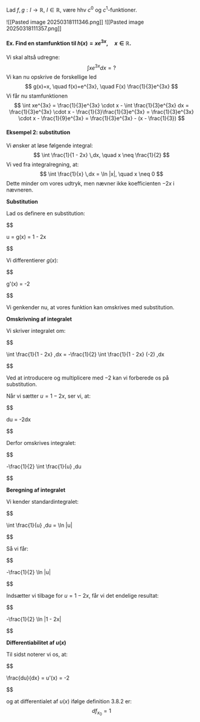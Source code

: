 Lad $f,g: I \to \mathbb{R}$, $I \in \mathbb{R}$, være hhv $c^0$   og $c^1$-funktioner. 

![[Pasted image 20250318111346.png]]
![[Pasted image 20250318111357.png]]

#### Ex. Find en stamfunktion til $h(x)=xe^{3x}, \quad x \in \mathbb{R}$.
Vi skal altså udregne:
$$
\int xe^{3x} dx= ?
$$
Vi kan nu opskrive de forskellige led
$$
g(x)=x, \quad f(x)=e^{3x}, \quad F(x) \frac{1}{3}e^{3x}
$$
Vi får nu stamfunktionen 
$$
\int xe^{3x} = \frac{1}{3}e^{3x} \cdot x - \int  \frac{1}{3}e^{3x} dx = \frac{1}{3}e^{3x} \cdot x - \frac{1}{3}\frac{1}{3}e^{3x} = \frac{1}{3}e^{3x} \cdot x - \frac{1}{9}e^{3x} = \frac{1}{3}e^{3x} - (x - \frac{1}{3})
$$

#### Eksempel 2: substitution

Vi ønsker at løse følgende integral:
$$
\int \frac{1}{1 - 2x} \,dx, \quad x \neq \frac{1}{2}
$$
Vi ved fra integralregning, at:
$$
\int \frac{1}{x} \,dx = \ln |x|, \quad x \neq 0
$$
Dette minder om vores udtryk, men nævner ikke koefficienten $-2x$ i nævneren.

**Substitution**

Lad os definere en substitution:

$$

u = g(x) = 1 - 2x

$$

Vi differentierer $g(x)$:

$$

g'(x) = -2

$$

Vi genkender nu, at vores funktion kan omskrives med substitution.

**Omskrivning af integralet**

Vi skriver integralet om:

$$

\int \frac{1}{1 - 2x} \,dx = -\frac{1}{2} \int \frac{1}{1 - 2x} (-2) \,dx

$$

Ved at introducere og multiplicere med $-2$ kan vi forberede os på substitution.

Når vi sætter $u = 1 - 2x$, ser vi, at:

$$

du = -2dx

$$

Derfor omskrives integralet:

$$

-\frac{1}{2} \int \frac{1}{u} \,du

$$

**Beregning  af integralet**

Vi kender standardintegralet:

$$

\int \frac{1}{u} \,du = \ln |u|

$$

Så vi får:

$$

-\frac{1}{2} \ln |u|

$$

Indsætter vi tilbage for $u = 1 - 2x$, får vi det endelige resultat:

$$

-\frac{1}{2} \ln |1 - 2x|

$$

**Differentiabilitet af $u(x)$**

Til sidst noterer vi os, at:

$$

\frac{du}{dx} = u'(x) = -2

$$

og at differentialet af $u(x)$ ifølge definition 3.8.2 er:
$$
df_{x_0} = 1
$$
